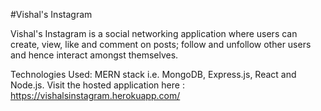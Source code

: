 #Vishal's Instagram

Vishal's Instagram is a social networking application where users can create, view, like and comment on posts; follow and unfollow other users and hence interact amongst themselves.

Technologies Used: MERN stack i.e. MongoDB, Express.js, React and Node.js.
Visit the hosted application here : https://vishalsinstagram.herokuapp.com/

